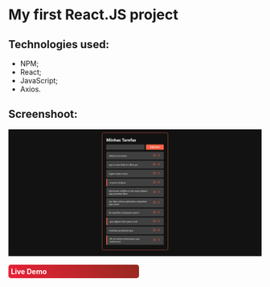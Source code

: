 # My first React.JS project

## Technologies used:

- NPM;
- React;
- JavaScript;
- Axios.

## Screenshoot:
<img src="/screenshots/demo.png" alt="Demo to-do-list printscreen"/>

<a href="" style="background: rgb(237,33,58); background: linear-gradient(41deg, rgba(237,33,58,1) 0%, rgba(147,41,30,1) 100%); padding:5px 5px;display:flex; align-items: center; width: 250px;border-radius: 5px;font-weight: bold;color: white;text-decoration: none;">Live Demo</a>

